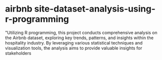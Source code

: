 # airbnb site-dataset-analysis-using-r-programming
"Utilizing R programming, this project conducts comprehensive analysis on the Airbnb dataset, exploring key trends, patterns, and insights within the hospitality industry. By leveraging various statistical techniques and visualization tools, the analysis aims to provide valuable insights for stakeholders
